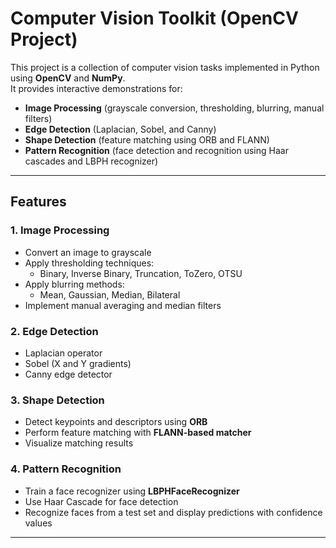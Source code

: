 # Computer Vision Toolkit (OpenCV Project)

This project is a collection of computer vision tasks implemented in Python using **OpenCV** and **NumPy**.  
It provides interactive demonstrations for:

- **Image Processing** (grayscale conversion, thresholding, blurring, manual filters)
- **Edge Detection** (Laplacian, Sobel, and Canny)
- **Shape Detection** (feature matching using ORB and FLANN)
- **Pattern Recognition** (face detection and recognition using Haar cascades and LBPH recognizer)

---

## Features

### 1. Image Processing
- Convert an image to grayscale
- Apply thresholding techniques:
  - Binary, Inverse Binary, Truncation, ToZero, OTSU
- Apply blurring methods:
  - Mean, Gaussian, Median, Bilateral
- Implement manual averaging and median filters

### 2. Edge Detection
- Laplacian operator
- Sobel (X and Y gradients)
- Canny edge detector

### 3. Shape Detection
- Detect keypoints and descriptors using **ORB**
- Perform feature matching with **FLANN-based matcher**
- Visualize matching results

### 4. Pattern Recognition
- Train a face recognizer using **LBPHFaceRecognizer**
- Use Haar Cascade for face detection
- Recognize faces from a test set and display predictions with confidence values

---
